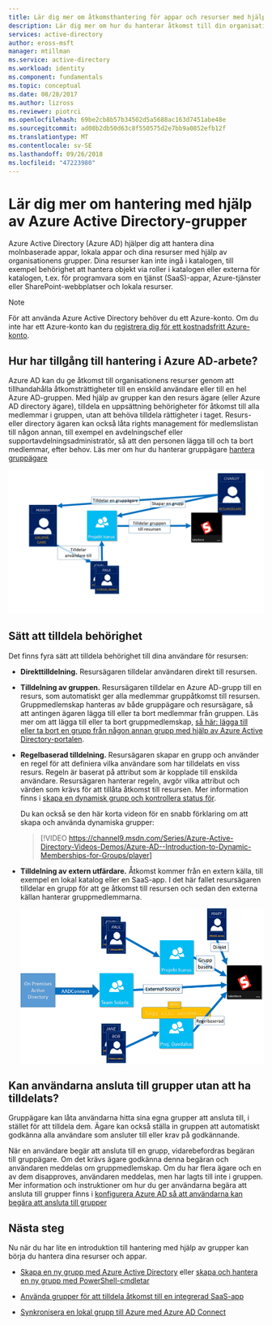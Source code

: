 ```yaml
---
title: Lär dig mer om åtkomsthantering för appar och resurser med hjälp av Azure Active Directory-grupper | Microsoft Docs
description: Lär dig mer om hur du hanterar åtkomst till din organisations molnbaserade appar, lokala appar och resurser med hjälp av Azure Active Directory-grupper.
services: active-directory
author: eross-msft
manager: mtillman
ms.service: active-directory
ms.workload: identity
ms.component: fundamentals
ms.topic: conceptual
ms.date: 08/28/2017
ms.author: lizross
ms.reviewer: piotrci
ms.openlocfilehash: 69be2cb8b57b34502d5a5688ac163d7451abe48e
ms.sourcegitcommit: ad08b2db50d63c8f550575d2e7bb9a0852efb12f
ms.translationtype: MT
ms.contentlocale: sv-SE
ms.lasthandoff: 09/26/2018
ms.locfileid: "47223980"
---
```

# <a name="learn-about-access-management-using-azure-active-directory-groups"></a>Lär dig mer om hantering med hjälp av Azure Active Directory-grupper
Azure Active Directory (Azure AD) hjälper dig att hantera dina molnbaserade appar, lokala appar och dina resurser med hjälp av organisationens grupper. Dina resurser kan inte ingå i katalogen, till exempel behörighet att hantera objekt via roller i katalogen eller externa för katalogen, t.ex. för programvara som en tjänst (SaaS)-appar, Azure-tjänster eller SharePoint-webbplatser och lokala resurser.

>[!NOTE]
>För att använda Azure Active Directory behöver du ett Azure-konto. Om du inte har ett Azure-konto kan du [registrera dig för ett kostnadsfritt Azure-konto](https://azure.microsoft.com/free/).

## <a name="how-does-access-management-in-azure-ad-work"></a>Hur har tillgång till hantering i Azure AD-arbete?
Azure AD kan du ge åtkomst till organisationens resurser genom att tillhandahålla åtkomsträttigheter till en enskild användare eller till en hel Azure AD-gruppen. Med hjälp av grupper kan den resurs ägare (eller Azure AD directory ägare), tilldela en uppsättning behörigheter för åtkomst till alla medlemmar i gruppen, utan att behöva tilldela rättigheter i taget. Resurs- eller directory ägaren kan också låta rights management för medlemslistan till någon annan, till exempel en avdelningschef eller supportavdelningsadministratör, så att den personen lägga till och ta bort medlemmar, efter behov. Läs mer om hur du hanterar gruppägare [hantera gruppägare](active-directory-accessmanagement-managing-group-owners.md)

![Åtkomsthanteringsdiagram i Azure Active Directory](./media/active-directory-manage-groups/active-directory-access-management-works.png)

## <a name="ways-to-assign-access-rights"></a>Sätt att tilldela behörighet
Det finns fyra sätt att tilldela behörighet till dina användare för resursen:

- **Direkttilldelning.** Resursägaren tilldelar användaren direkt till resursen.

- **Tilldelning av gruppen.** Resursägaren tilldelar en Azure AD-grupp till en resurs, som automatiskt ger alla medlemmar gruppåtkomst till resursen. Gruppmedlemskap hanteras av både gruppägare och resursägare, så att antingen ägaren lägga till eller ta bort medlemmar från gruppen. Läs mer om att lägga till eller ta bort gruppmedlemskap, [så här: lägga till eller ta bort en grupp från någon annan grupp med hjälp av Azure Active Directory-portalen](active-directory-groups-membership-azure-portal.md). 

- **Regelbaserad tilldelning.** Resursägaren skapar en grupp och använder en regel för att definiera vilka användare som har tilldelats en viss resurs. Regeln är baserat på attribut som är kopplade till enskilda användare. Resursägaren hanterar regeln, avgör vilka attribut och värden som krävs för att tillåta åtkomst till resursen. Mer information finns i [skapa en dynamisk grupp och kontrollera status för](../users-groups-roles/groups-create-rule.md).

    Du kan också se den här korta videon för en snabb förklaring om att skapa och använda dynamiska grupper:

    >[!VIDEO https://channel9.msdn.com/Series/Azure-Active-Directory-Videos-Demos/Azure-AD--Introduction-to-Dynamic-Memberships-for-Groups/player]

- **Tilldelning av extern utfärdare.** Åtkomst kommer från en extern källa, till exempel en lokal katalog eller en SaaS-app. I det här fallet resursägaren tilldelar en grupp för att ge åtkomst till resursen och sedan den externa källan hanterar gruppmedlemmarna.

   ![Översikt över åtkomsthanteringsdiagram](./media/active-directory-manage-groups/access-management-overview.png)

## <a name="can-users-join-groups-without-being-assigned"></a>Kan användarna ansluta till grupper utan att ha tilldelats?
Gruppägare kan låta användarna hitta sina egna grupper att ansluta till, i stället för att tilldela dem. Ägare kan också ställa in gruppen att automatiskt godkänna alla användare som ansluter till eller krav på godkännande.

När en användare begär att ansluta till en grupp, vidarebefordras begäran till gruppägare. Om det krävs ägare godkänna denna begäran och användaren meddelas om gruppmedlemskap. Om du har flera ägare och en av dem disapproves, användaren meddelas, men har lagts till inte i gruppen. Mer information och instruktioner om hur du ger användarna begära att ansluta till grupper finns i [konfigurera Azure AD så att användarna kan begära att ansluta till grupper](../users-groups-roles/groups-self-service-management.md)

## <a name="next-steps"></a>Nästa steg
Nu när du har lite en introduktion till hantering med hjälp av grupper kan börja du hantera dina resurser och appar.

- [Skapa en ny grupp med Azure Active Directory](active-directory-groups-create-azure-portal.md) eller [skapa och hantera en ny grupp med PowerShell-cmdletar](../users-groups-roles/groups-settings-v2-cmdlets.md)

- [Använda grupper för att tilldela åtkomst till en integrerad SaaS-app](../users-groups-roles/groups-saasapps.md)

- [Synkronisera en lokal grupp till Azure med Azure AD Connect](../hybrid/whatis-hybrid-identity.md)